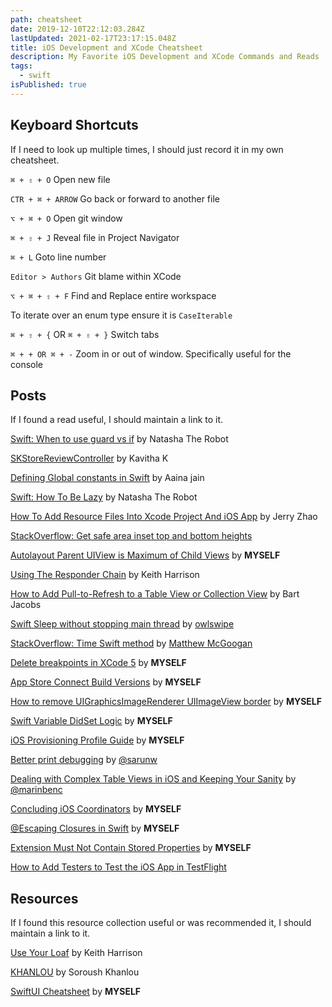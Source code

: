```yaml
---
path: cheatsheet
date: 2019-12-10T22:12:03.284Z
lastUpdated: 2021-02-17T23:17:15.048Z
title: iOS Development and XCode Cheatsheet
description: My Favorite iOS Development and XCode Commands and Reads
tags:
  - swift
isPublished: true
---
```


## Keyboard Shortcuts

If I need to look up multiple times, I should just record it in my own cheatsheet.

`⌘ + ⇧ + O` Open new file

`CTR + ⌘ + ARROW` Go back or forward to another file

`⌥ + ⌘ + O` Open git window

`⌘ + ⇧ + J` Reveal file in Project Navigator

`⌘ + L` Goto line number

`Editor > Authors` Git blame within XCode

`⌥ + ⌘ + ⇧ + F` Find and Replace entire workspace

To iterate over an enum type ensure it is `CaseIterable`

`⌘ + ⇧ + {` OR `⌘ + ⇧ + }` Switch tabs

`⌘ + + OR ⌘ + -` Zoom in or out of window. Specifically useful for the console

## Posts

If I found a read useful, I should maintain a link to it.

[Swift: When to use guard vs if](https://www.natashatherobot.com/swift-when-to-use-guard-vs-if/) by Natasha The Robot

[SKStoreReviewController](https://medium.com/@kavithakumarasamy89/skstorereviewcontroller-apple-way-to-request-review-and-rating-inside-ios-app-in-ios-10-3-453a6f897e9d) by Kavitha K

[Defining Global constants in Swift](https://medium.com/swift-india/defining-global-constants-in-swift-a80d9e5cbd42) by Aaina jain

[Swift: How To Be Lazy](https://www.natashatherobot.com/swift-lazy/) by Natasha The Robot

[How To Add Resource Files Into Xcode Project And iOS App](https://www.dev2qa.com/how-to-add-resource-files-into-xcode-project-and-ios-app/) by Jerry Zhao

[StackOverflow: Get safe area inset top and bottom heights](https://stackoverflow.com/a/46831519/2228688)

[Autolayout Parent UIView is Maximum of Child Views](https://marcusmth.com/autolayout-parent-uiview-is-maximum-of-child-views/) by **MYSELF**

[Using The Responder Chain](https://useyourloaf.com/blog/using-the-responder-chain/) by Keith Harrison

[How to Add Pull-to-Refresh to a Table View or Collection View](https://cocoacasts.com/how-to-add-pull-to-refresh-to-a-table-view-or-collection-view) by Bart Jacobs

[Swift Sleep without stopping main thread](https://stackoverflow.com/a/38031138/2228688) by [owlswipe](https://stackoverflow.com/users/5700898/owlswipe)

[StackOverflow: Time Swift method](https://stackoverflow.com/a/2129884/2228688) by [Matthew McGoogan](https://stackoverflow.com/users/257639/matthew-mcgoogan)

[Delete breakpoints in XCode 5](https://marcusmth.com/delete-breakpoints-in-xcode-5/) by **MYSELF**

[App Store Connect Build Versions](https://marcusmth.com/app-store-connect-build-versions/) by **MYSELF**

[How to remove UIGraphicsImageRenderer UIImageView border](https://marcusmth.com/how-to-remove-uigraphicsimagerenderer-uiimageview-border/) by **MYSELF**

[Swift Variable DidSet Logic](https://marcusmth.com/swift-variable-didset-logic/) by **MYSELF**

[iOS Provisioning Profile Guide](https://marcusmth.com/ios-provisioning-profile-guide/) by **MYSELF**

[Better print debugging](https://sarunw.com/posts/better-print-debugging-with-xcode-breakpoints/) by [@sarunw](https://twitter.com/sarunw?s=20)

[Dealing with Complex Table Views in iOS and Keeping Your Sanity](https://medium.cobeisfresh.com/dealing-with-complex-table-views-in-ios-and-keeping-your-sanity-ff5fee1fbb83) by [@marinbenc](https://twitter.com/marinbenc?s=20)

[Concluding iOS Coordinators](https://marcusmth.com/concluding-ios-coordinators/) by **MYSELF**

[@Escaping Closures in Swift](https://marcusmth.com/escaping-closures-in-swift/) by **MYSELF**

[Extension Must Not Contain Stored Properties](https://marcusmth.com/extension-must-not-contain-stored-properties/) by **MYSELF**

[How to Add Testers to Test the iOS App in TestFlight](https://help.muvi.com/help/how-to-add-testers-to-test-the-ios-app-in-testflight.html)

## Resources

If I found this resource collection useful or was recommended it, I should maintain a link to it.

[Use Your Loaf](https://useyourloaf.com/) by Keith Harrison

[KHANLOU](http://khanlou.com/) by Soroush Khanlou

[SwiftUI Cheatsheet](https://marcusmth.com/swiftui-cheatsheet/) by **MYSELF**
